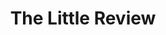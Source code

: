 ---
title: The Little Review
year: 1947
opening_date: 1947-04-25
closing_date: 1947-04-27
layout: productions
image:
image_caption:
image_credit:
playbill: 
category: 
details:
  Theatre: Theatre Jacksonville
  Venue: Little Theatre
cast:
  Black Magic: Joe Donner
  Chanteuse: Nellie Debs
  Elle: Alma Jones
  Fashionette a la Mode: Ken Bell
  In Memoriam: Maurice Blitch
  Les Demoiselle des ensembles:
    - Bunky Hill
    - Anne Monroe
    - Jean Donaldson
    - Joan Fanelli
    - Mary Jane Bull
    - Mary McCrea
    - Mervyn White
    - Nancy Smith
  Lui: L. Bramer Carlson
  Ray Saylor: Ray Saylor
  Suzanne Saunders Model:
    - Betty Joyce
    - Carolyn Chiles
    - Christine Dampier
    - Doris DeLoach
    - Hazel Adams
    - Jeanette Hollister
    - Pepper Van Osten
    - Susan Isaac
  Temptation:
    - Anne Monroe
    - Joan Fanelli
    - Mervyn White
  The Desert Song:
    - Charlotte Pearce
    - Walter Baldwin, Jr.
crew:
  Assistant Stage Director: June Milstrey
  Choreography: Maudie LeBrun
  Danseuse: Maudie LeBrun
  Light Design: Helen Kriebs
  Lighting controls:
    - Mary Garcia
    - Su Hawkins
  Make-up:
    - Beverly Adams
    - Elsie Foreman
    - June Davis
    - Nina Branch
  Set Construction and Painting:
    - Bernie Adams
    - Elsie Foreman
    - Gene Patton
    - Harriet Warner
    - Irma Jean Manning
    - James Best
    - Jean Carlson
    - Lee Garland
    - Mary Garcia
    - Nina Branch
    - Su Hawkins
    - Velma Henning
  Set Design: Duke LeBrun
  Stage Crew:
    - Bernie Adams
    - Bob Phillips
    - C. Eugene Sayre
    - David Salter
    - Gene Patton
    - Hal Kriebs
  Stage Director: Velma Henning
  Wardrobe Assistant:
    - Pat Mathis
    - Sarah Jane Whitmire
    - Vivienne Salter
    - Vonnie Patton
  Wardrobe Mistress: Edna Stegner
orchestra:
  Orchestral Director: Duke LeBrun
  Choir Director: Soula S. Phillips
  1st Saxophone: Paul Chafin
  1st Tenor:
    - Bob Margolin
    - Bob Trice
    - Everett Haygood
    - Tommy Slider
  1st Trumpet: Winfield C. Treisback
  2nd Saxophone: Charles Dewey
  2nd Tenor:
    - Bobby Hill
    - Earl Schoenberger
    - John McGuire
    - Lamar McMath
  2nd Trumpet: Jack Sheldon
  3rd Saxophone: Wilson Wyatt Byles, II
  4th Saxophone: Roy Hundson
  Accordian: Richard Bell
  Bass:
    - Bill Fisackerly
    - Billy Clarke
    - Byron Vickery
    - James White
    - Marshall Taylor
  Contrebasse: John Koscielny
  Guitar: Jimmy Eakin
  Percussion: Billy Hendricks
  Piano:
    - Blaine Sikes
    - Charles McGowan
  Soprano: Charlotte Pearce
  String Bass: Russell Rowling
  Violin:
    - Bessie Rhodes
    - Emma Walker Haydon
    - Jean Smith
external_links:
---